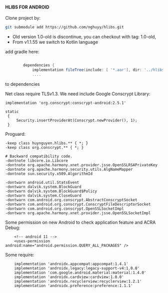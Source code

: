 #### HLIBS FOR ANDROID ####



Clone project by:
```bash
git submodule add https://github.com/nghuyy/hlibs.git
```
+ Old version 1.0-old is discontinue, you can checkout with tag: 1.0-old,
+ From v1.1.55 we switch to Kotlin language 

add gradle here:

```gradle

		dependencies { 
			implementation fileTree(include: [ '*.aar'], dir: '../hlibs')
			....
```
to dependencies

Net class require TLSv1.3. We need include Google Conscrypt Library:

```
implementation 'org.conscrypt:conscrypt-android:2.5.1'

static
 {
     Security.insertProviderAt(Conscrypt.newProvider(), 1);
 }
```

Proguard:
```proguard
-keep class huynguyen.hlibs.** { *; }
-keep class org.conscrypt.** { *; }

# Backward compatibility code.
-dontnote libcore.io.Libcore
-dontnote org.apache.harmony.xnet.provider.jsse.OpenSSLRSAPrivateKey
-dontnote org.apache.harmony.security.utils.AlgNameMapper
-dontnote sun.security.x509.AlgorithmId

-dontwarn android.util.StatsEvent
-dontwarn dalvik.system.BlockGuard
-dontwarn dalvik.system.BlockGuard$Policy
-dontwarn dalvik.system.CloseGuard
-dontwarn com.android.org.conscrypt.AbstractConscryptSocket
-dontwarn com.android.org.conscrypt.ConscryptFileDescriptorSocket
-dontwarn com.android.org.conscrypt.OpenSSLSocketImpl
-dontwarn org.apache.harmony.xnet.provider.jsse.OpenSSLSocketImpl

```

Some permission on new Android to check application feature and ACRA Debug:
```
    <!-- android 11 -->
    <uses-permission android:name="android.permission.QUERY_ALL_PACKAGES" />
```

Some require:
```
    implementation 'androidx.appcompat:appcompat:1.4.1'
    implementation 'androidx.legacy:legacy-support-v4:1.0.0'
    implementation 'com.google.android.material:material:1.4.0'
    implementation 'androidx.cardview:cardview:1.0.0'
    implementation 'androidx.recyclerview:recyclerview:1.2.1'
    implementation 'androidx.preference:preference:1.1.1'
```
